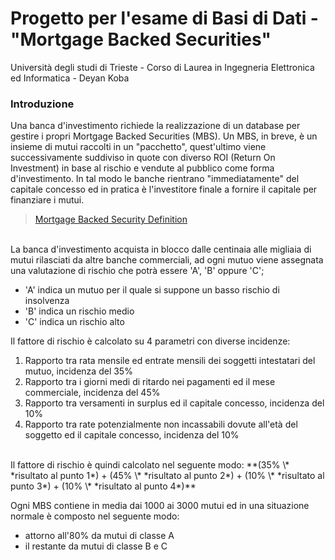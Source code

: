 # Progetto per l'esame di Basi di Dati - "Mortgage Backed Securities"

Università degli studi di Trieste - Corso di Laurea in Ingegneria Elettronica ed Informatica - Deyan Koba
<br>
### Introduzione

Una banca d'investimento richiede la realizzazione di un database per gestire i propri Mortgage Backed Securities (MBS).
Un MBS, in breve, è un insieme di mutui raccolti in un "pacchetto", quest'ultimo viene successivamente suddiviso in quote con diverso ROI (Return On Investment) in base al rischio e vendute al pubblico come forma d'investimento. In tal modo le banche rientrano "immediatamente" del capitale concesso ed in pratica è l'investitore finale a fornire il capitale per finanziare i mutui.
<br>
> [Mortgage Backed Security Definition](https://www.investopedia.com/terms/m/mbs.asp)

<br>
La banca d'investimento acquista in blocco dalle centinaia alle migliaia di mutui rilasciati da altre banche commerciali, ad ogni mutuo viene assegnata una valutazione di rischio che potrà essere 'A', 'B' oppure 'C';

* 'A' indica un mutuo per il quale si suppone un basso rischio di insolvenza
* 'B' indica un rischio medio
* 'C' indica un rischio alto

Il fattore di rischio è calcolato su 4 parametri con diverse incidenze:

1. Rapporto tra rata mensile ed entrate mensili dei soggetti intestatari del mutuo, incidenza del 35%
2. Rapporto tra i giorni medi di ritardo nei pagamenti ed il mese commerciale, incidenza del 45%
3. Rapporto tra versamenti in surplus ed il capitale concesso, incidenza del 10%
4. Rapporto tra rate potenzialmente non incassabili dovute all'età del soggetto ed il capitale concesso, incidenza del 10%

<br>
Il fattore di rischio è quindi calcolato nel seguente modo:
**(35% \* *risultato al punto 1*) + (45% \* *risultato al punto 2*) + (10% \* *risultato al punto 3*) + (10% \* *risultato al punto 4*)**

Ogni MBS contiene in media dai 1000 ai 3000 mutui ed in una situazione normale è composto nel seguente modo:

* attorno all'80% da mutui di classe A
* il restante da mutui di classe B e C

<br>
<br>
